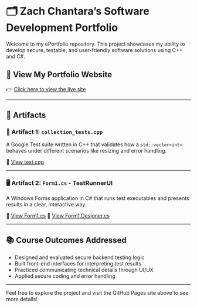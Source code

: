 # 🗂️ Zach Chantara’s Software Development Portfolio

Welcome to my ePortfolio repository. This project showcases my ability to develop secure, testable, and user-friendly software solutions using C++ and C#.

## 🔗 View My Portfolio Website

👉 [Click here to view the live site](https://zachc121.github.io)

---

## 📁 Artifacts

### 🧪 Artifact 1: `collection_tests.cpp`

A Google Test suite written in C++ that validates how a `std::vector<int>` behaves under different scenarios like resizing and error handling.

📂 [View test.cpp](https://github.com/ZachC121/ZachC121.github.io/blob/main/TestRunnerSuite/TestRunnerSuite/test.cpp)

---

### 🖥️ Artifact 2: `Form1.cs` - TestRunnerUI

A Windows Forms application in C# that runs test executables and presents results in a clear, interactive way.

📂 [View Form1.cs](https://github.com/ZachC121/ZachC121.github.io/blob/main/TestRunnerSuite/TestRunnerUI/Form1.cs)
📂 [View Form1.Designer.cs](https://github.com/ZachC121/ZachC121.github.io/blob/main/TestRunnerSuite/TestRunnerUI/Form1.Designer.cs)

---

## 📚 Course Outcomes Addressed

- Designed and evaluated secure backend testing logic
- Built front-end interfaces for interpreting test results
- Practiced communicating technical details through UI/UX
- Applied secure coding and error handling

---

Feel free to explore the project and visit the GitHub Pages site above to see more details!

